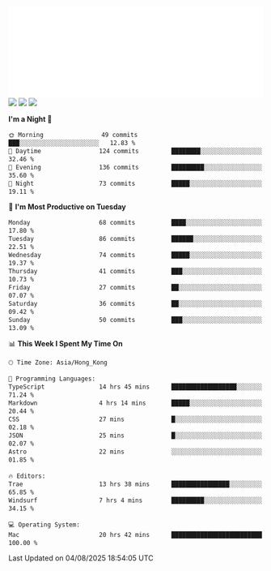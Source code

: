 <img src="./assets/header.svg" />
<img src="https://wakatime.com/share/@Shenley/f0f15f34-169b-42e7-828a-da14eca90966.svg" />
<img src="https://github-readme-stats.ykrazy.top/api/wakatime?username=shenley&langs_count=11&theme=transparent" />
<img src="https://github-readme-stats.ykrazy.top/api?username=shenlye&show_icons=true&include_all_commits=true&theme=transparent" />

<!--START_SECTION:waka-->
**I'm a Night 🦉** 

```text
🌞 Morning                49 commits          ███░░░░░░░░░░░░░░░░░░░░░░   12.83 % 
🌆 Daytime                124 commits         ████████░░░░░░░░░░░░░░░░░   32.46 % 
🌃 Evening                136 commits         █████████░░░░░░░░░░░░░░░░   35.60 % 
🌙 Night                  73 commits          █████░░░░░░░░░░░░░░░░░░░░   19.11 % 
```
📅 **I'm Most Productive on Tuesday** 

```text
Monday                   68 commits          ████░░░░░░░░░░░░░░░░░░░░░   17.80 % 
Tuesday                  86 commits          ██████░░░░░░░░░░░░░░░░░░░   22.51 % 
Wednesday                74 commits          █████░░░░░░░░░░░░░░░░░░░░   19.37 % 
Thursday                 41 commits          ███░░░░░░░░░░░░░░░░░░░░░░   10.73 % 
Friday                   27 commits          ██░░░░░░░░░░░░░░░░░░░░░░░   07.07 % 
Saturday                 36 commits          ██░░░░░░░░░░░░░░░░░░░░░░░   09.42 % 
Sunday                   50 commits          ███░░░░░░░░░░░░░░░░░░░░░░   13.09 % 
```


📊 **This Week I Spent My Time On** 

```text
🕑︎ Time Zone: Asia/Hong_Kong

💬 Programming Languages: 
TypeScript               14 hrs 45 mins      ██████████████████░░░░░░░   71.24 % 
Markdown                 4 hrs 14 mins       █████░░░░░░░░░░░░░░░░░░░░   20.44 % 
CSS                      27 mins             █░░░░░░░░░░░░░░░░░░░░░░░░   02.18 % 
JSON                     25 mins             █░░░░░░░░░░░░░░░░░░░░░░░░   02.07 % 
Astro                    22 mins             ░░░░░░░░░░░░░░░░░░░░░░░░░   01.85 % 

🔥 Editors: 
Trae                     13 hrs 38 mins      ████████████████░░░░░░░░░   65.85 % 
Windsurf                 7 hrs 4 mins        █████████░░░░░░░░░░░░░░░░   34.15 % 

💻 Operating System: 
Mac                      20 hrs 42 mins      █████████████████████████   100.00 % 
```


 Last Updated on 04/08/2025 18:54:05 UTC
<!--END_SECTION:waka-->
